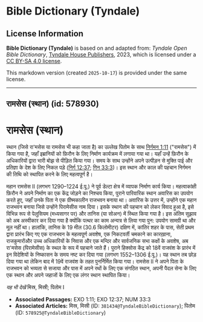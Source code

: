 # Bible Dictionary (Tyndale)

## License Information

**Bible Dictionary (Tyndale)** is based on and adapted from: _Tyndale Open Bible Dictionary_, [Tyndale House Publishers](https://tyndaleopenresources.com/), 2023, which is licensed under a [CC BY-SA 4.0 license](https://creativecommons.org/licenses/by-sa/4.0/legalcode.en).

This markdown version (created `2025-10-17`) is provided under the same license.



--------------------------------

## रामसेस (स्थान) (id: 578930)

रामसेस (स्थान)
==============

स्थान (जिसे रा'मसेस या रामसेस भी कहा जाता है) का उल्लेख पितोम के साथ [निर्गमन 1:11](https://ref.ly/Exod1:11) ("रामसेस") में किया गया है, जहाँ इब्रानियों को फ़िरौन के लिए निर्माण कार्यक्रम में लगाया गया था। यहाँ उन्हें फ़िरौन के अधिकारियों द्वारा भारी बोझ से पीड़ित किया गया। समय के साथ उन्होंने अपने उत्पीड़न से मुक्ति पाई और प्रतिज्ञा के देश के लिए निकल पड़े ([निर्ग 12:37](https://ref.ly/Exod12:37); [गिन 33:3](https://ref.ly/Num33:3))। इस स्थान और काल की पहचान निर्गमन की तिथि को स्थापित करने के लिए महत्वपूर्ण है।

महान रामसेस II (लगभग 1290–1224 ई.पू.) ने पूर्व डेल्टा क्षेत्र में व्यापक निर्माण कार्य किया। महत्वाकांक्षी फ़िरौन ने अपने निर्माण का एक केंद्र जोड़ने का निश्चय किया, पुराने पारिवारिक स्थान अवारिस का उपयोग करते हुए, जहाँ उनके पिता ने एक ग्रीष्मकालीन राजभवन बनाया था। अवारिस के उत्तर में, उन्होंने एक महान राजभवन बनाया जिसे उन्होंने पिरामेसीस नाम दिया। इसके स्थान की पहचान को लेकर विवाद हुआ है, इसे विभिन्न रूप से पेलुसियम (मध्यसागर पर) और तानिस (या सोअन) में स्थित किया गया है। इस अंतिम सुझाव को अब अस्वीकार कर दिया गया है क्योंकि पत्थर का काम अन्यत्र से लिया गया पुन: उपयोग सामग्री था और मूल नहीं था। हालांकि, तानिस के 19 मील (30\.6 किलोमीटर) दक्षिण में, कांतिर शहर के पास, सेती प्रथम द्वारा प्रारंभ किए गए एक राजभवन के महत्वपूर्ण अवशेष, एक निकटवर्ती चमकाने का कारख़ाना, राजकुमारोंऔर उच्च अधिकारियों के निवास और एक मन्दिर और सार्वजनिक सभा कक्षों के अवशेष, अब रा'मसेस (पिरामेसीस) के स्थल के रूप में पहचाने जाते हैं। पुराने हिक्सोस केंद्र को 18वें राजवंश के प्रारंभ में इन विदेशियों के निष्कासन के समय नष्ट कर दिया गया (लगभग 1552–1306 ई.पू.)। यह स्थान तब छोड़ दिया गया था लेकिन बाद में 19वें राजवंश के तहत पुनर्निर्मित किया गया। रामसेस II ने अपने पिता के राजभवन को भव्यता से सजाया और पास में अपने रथों के लिए एक संगठित स्थान, अपनी पैदल सेना के लिए एक स्थान और अपने जहाजों के लिए एक लंगर स्थान स्थापित किया।

*यह भी देखें* मिस्र, मिस्री; पितोम I

* **Associated Passages:** EXO 1:11; EXO 12:37; NUM 33:3
* **Associated Articles:** मिस्र, मिस्री (ID: `381434@TyndaleBibleDictionary`); पितोम (ID: `578925@TyndaleBibleDictionary`)

